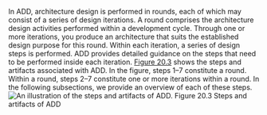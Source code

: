In ADD, architecture design is performed in rounds, each of which may consist of a series of design iterations. A round comprises the architecture design activities performed within a development cycle. Through one or more iterations, you produce an architecture that suits the established design purpose for this round. Within each iteration, a series of design steps is performed. ADD provides detailed guidance on the steps that need to be performed inside each iteration. [Figure 20.3](ch20.xhtml#ch20fig03) shows the steps and artifacts associated with ADD. In the figure, steps 1–7 constitute a round. Within a round, steps 2–7 constitute one or more iterations within a round. In the following subsections, we provide an overview of each of these steps. ![An illustration of the steps and artifacts of ADD.](graphics/20fig03.jpg) Figure 20.3 Steps and artifacts of ADD